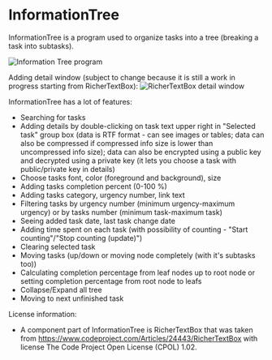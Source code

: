 # InformationTree

InformationTree is a program used to organize tasks into a tree (breaking a task into subtasks).

![Information Tree program](https://i.imgur.com/GXAbH7x.png)

Adding detail window (subject to change because it is still a work in progress starting from RicherTextBox):
![RicherTextBox detail window](https://i.imgur.com/rspPVTq.png)

InformationTree has a lot of features:
 - Searching for tasks
 - Adding details by double-clicking on task text upper right in "Selected task" group box (data is RTF format - can see images or tables; data can also be compressed if compressed info size is lower than uncompressed info size); data can also be encrypted using a public key and decrypted using a private key (it lets you choose a task with public/private key in details)
 - Choose tasks font, color (foreground and background), size
 - Adding tasks completion percent (0-100 %)
 - Adding tasks category, urgency number, link text
 - Filtering tasks by urgency number (minimum urgency-maximum urgency) or by tasks number (minimum task-maximum task)
 - Seeing added task date, last task change date
 - Adding time spent on each task (with possibility of counting - "Start counting"/"Stop counting (update)")
 - Clearing selected task
 - Moving tasks (up/down or moving node completely (with it's subtasks too))
 - Calculating completion percentage from leaf nodes up to root node or setting completion percentage from root node to leafs
 - Collapse/Expand all tree
 - Moving to next unfinished task
 
 
License information:
 - A component part of InformationTree is RicherTextBox that was taken from https://www.codeproject.com/Articles/24443/RicherTextBox with license The Code Project Open License (CPOL) 1.02.
